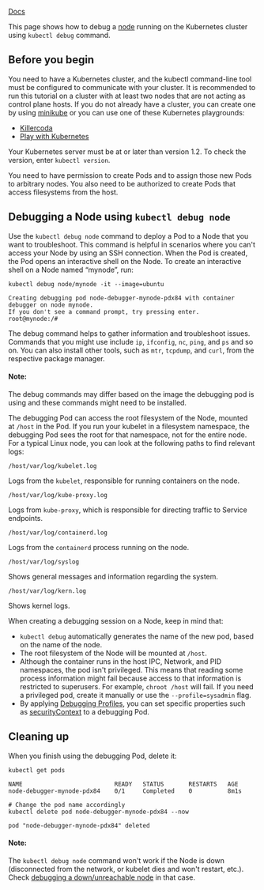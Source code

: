 [Docs](https://kubernetes.io/docs/tasks/debug/debug-cluster/kubectl-node-debug/)

This page shows how to debug a [node](https://kubernetes.io/docs/concepts/architecture/nodes/) running on the Kubernetes cluster using `kubectl debug` command.

## Before you begin[](https://kubernetes.io/docs/tasks/debug/debug-cluster/kubectl-node-debug/#before-you-begin)

You need to have a Kubernetes cluster, and the kubectl command-line tool must be configured to communicate with your cluster. It is recommended to run this tutorial on a cluster with at least two nodes that are not acting as control plane hosts. If you do not already have a cluster, you can create one by using [minikube](https://minikube.sigs.k8s.io/docs/tutorials/multi_node/) or you can use one of these Kubernetes playgrounds:

- [Killercoda](https://killercoda.com/playgrounds/scenario/kubernetes)
- [Play with Kubernetes](https://labs.play-with-k8s.com/)

Your Kubernetes server must be at or later than version 1.2. To check the version, enter `kubectl version`.

You need to have permission to create Pods and to assign those new Pods to arbitrary nodes. You also need to be authorized to create Pods that access filesystems from the host.

## Debugging a Node using `kubectl debug node`[](https://kubernetes.io/docs/tasks/debug/debug-cluster/kubectl-node-debug/#debugging-a-node-using-kubectl-debug-node)

Use the `kubectl debug node` command to deploy a Pod to a Node that you want to troubleshoot. This command is helpful in scenarios where you can't access your Node by using an SSH connection. When the Pod is created, the Pod opens an interactive shell on the Node. To create an interactive shell on a Node named “mynode”, run:

```shell
kubectl debug node/mynode -it --image=ubuntu
```

```console
Creating debugging pod node-debugger-mynode-pdx84 with container debugger on node mynode.
If you don't see a command prompt, try pressing enter.
root@mynode:/#
```

The debug command helps to gather information and troubleshoot issues. Commands that you might use include `ip`, `ifconfig`, `nc`, `ping`, and `ps` and so on. You can also install other tools, such as `mtr`, `tcpdump`, and `curl`, from the respective package manager.

#### Note:

The debug commands may differ based on the image the debugging pod is using and these commands might need to be installed.

The debugging Pod can access the root filesystem of the Node, mounted at `/host` in the Pod. If you run your kubelet in a filesystem namespace, the debugging Pod sees the root for that namespace, not for the entire node. For a typical Linux node, you can look at the following paths to find relevant logs:

`/host/var/log/kubelet.log`

Logs from the `kubelet`, responsible for running containers on the node.

`/host/var/log/kube-proxy.log`

Logs from `kube-proxy`, which is responsible for directing traffic to Service endpoints.

`/host/var/log/containerd.log`

Logs from the `containerd` process running on the node.

`/host/var/log/syslog`

Shows general messages and information regarding the system.

`/host/var/log/kern.log`

Shows kernel logs.

When creating a debugging session on a Node, keep in mind that:

- `kubectl debug` automatically generates the name of the new pod, based on the name of the node.
- The root filesystem of the Node will be mounted at `/host`.
- Although the container runs in the host IPC, Network, and PID namespaces, the pod isn't privileged. This means that reading some process information might fail because access to that information is restricted to superusers. For example, `chroot /host` will fail. If you need a privileged pod, create it manually or use the `--profile=sysadmin` flag.
- By applying [Debugging Profiles](https://kubernetes.io/docs/tasks/debug/debug-application/debug-running-pod/#debugging-profiles), you can set specific properties such as [securityContext](https://kubernetes.io/docs/tasks/configure-pod-container/security-context/) to a debugging Pod.

## Cleaning up[](https://kubernetes.io/docs/tasks/debug/debug-cluster/kubectl-node-debug/#cleaning-up)

When you finish using the debugging Pod, delete it:

```shell
kubectl get pods
```

```none
NAME                          READY   STATUS       RESTARTS   AGE
node-debugger-mynode-pdx84    0/1     Completed    0          8m1s
```

```shell
# Change the pod name accordingly
kubectl delete pod node-debugger-mynode-pdx84 --now
```

```none
pod "node-debugger-mynode-pdx84" deleted
```

#### Note:

The `kubectl debug node` command won't work if the Node is down (disconnected from the network, or kubelet dies and won't restart, etc.). Check [debugging a down/unreachable node](https://kubernetes.io/docs/tasks/debug/debug-cluster/#example-debugging-a-down-unreachable-node) in that case.